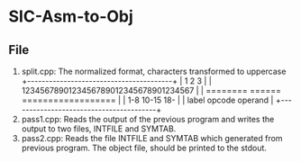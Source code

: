 # SIC-Asm-to-Obj

## File
1. split.cpp: The normalized format, characters transformed to uppercase
        +----------------------------------------+
        |          1         2         3         |
        | 1234567890123456789012345678901234567  |
        | ======== ======  ==================    |
        |   1-8    10-15     18-                 |
        |  label   opcode    operand             |
        +----------------------------------------+
2. pass1.cpp: Reads the output of the previous program and writes the output to two files, INTFILE and SYMTAB.
3. pass2.cpp: Reads the file INTFILE and SYMTAB which generated from previous program. The object file, should be printed to the stdout.
